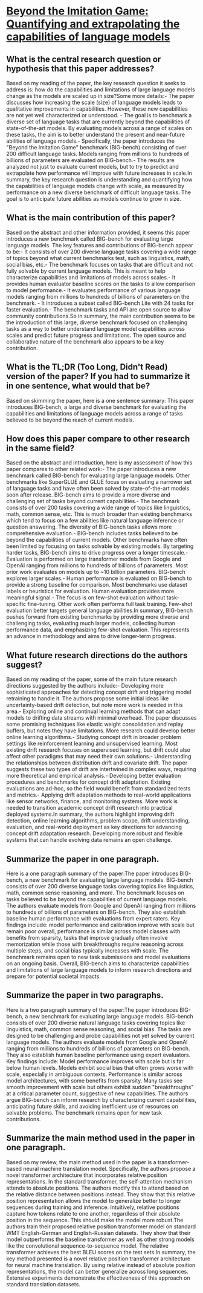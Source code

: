 # [Beyond the Imitation Game: Quantifying and extrapolating the   capabilities of language models](https://arxiv.org/abs/2206.04615)

## What is the central research question or hypothesis that this paper addresses?

Based on my reading of the paper, the key research question it seeks to address is: how do the capabilities and limitations of large language models change as the models are scaled up in size?Some more details:- The paper discusses how increasing the scale (size) of language models leads to qualitative improvements in capabilities. However, these new capabilities are not yet well characterized or understood. - The goal is to benchmark a diverse set of language tasks that are currently beyond the capabilities of state-of-the-art models. By evaluating models across a range of scales on these tasks, the aim is to better understand the present and near-future abilities of language models.- Specifically, the paper introduces the "Beyond the Imitation Game" benchmark (BIG-bench) consisting of over 200 difficult language tasks. Models ranging from millions to hundreds of billions of parameters are evaluated on BIG-bench.- The results are analyzed not just to evaluate current models, but to try to predict and extrapolate how performance will improve with future increases in scale.In summary, the key research question is understanding and quantifying how the capabilities of language models change with scale, as measured by performance on a new diverse benchmark of difficult language tasks. The goal is to anticipate future abilities as models continue to grow in size.


## What is the main contribution of this paper?

Based on the abstract and other information provided, it seems this paper introduces a new benchmark called BIG-bench for evaluating large language models. The key features and contributions of BIG-bench appear to be:- It consists of over 200 diverse language tasks covering a wide range of topics beyond what current benchmarks test, such as linguistics, math, social bias, etc.- The benchmark focuses on tasks that are difficult and not fully solvable by current language models. This is meant to help characterize capabilities and limitations of models across scales.- It provides human evaluator baseline scores on the tasks to allow comparison to model performance.- It evaluates performance of various language models ranging from millions to hundreds of billions of parameters on the benchmark. - It introduces a subset called BIG-bench Lite with 24 tasks for faster evaluation.- The benchmark tasks and API are open source to allow community contributions.So in summary, the main contribution seems to be the introduction of this large, diverse benchmark focused on challenging tasks as a way to better understand language model capabilities across scales and predict future progress and limitations. The open source and collaborative nature of the benchmark also appears to be a key contribution.


## What is the TL;DR (Too Long, Didn't Read) version of the paper? If you had to summarize it in one sentence, what would that be?

Based on skimming the paper, here is a one sentence summary: This paper introduces BIG-bench, a large and diverse benchmark for evaluating the capabilities and limitations of language models across a range of tasks believed to be beyond the reach of current models.


## How does this paper compare to other research in the same field?

Based on the abstract and introduction, here is my assessment of how this paper compares to other related work:- The paper introduces a new benchmark called BIG-bench for evaluating large language models. Other benchmarks like SuperGLUE and GLUE focus on evaluating a narrower set of language tasks and have often been solved by state-of-the-art models soon after release. BIG-bench aims to provide a more diverse and challenging set of tasks beyond current capabilities.- The benchmark consists of over 200 tasks covering a wide range of topics like linguistics, math, common sense, etc. This is much broader than existing benchmarks which tend to focus on a few abilities like natural language inference or question answering. The diversity of BIG-bench tasks allows more comprehensive evaluation.- BIG-bench includes tasks believed to be beyond the capabilities of current models. Other benchmarks have often been limited by focusing on tasks solvable by existing models. By targeting harder tasks, BIG-bench aims to drive progress over a longer timescale.- Evaluation is performed on large transformer models from Google and OpenAI ranging from millions to hundreds of billions of parameters. Most prior work evaluates on models up to ~10 billion parameters. BIG-bench explores larger scales.- Human performance is evaluated on BIG-bench to provide a strong baseline for comparison. Most benchmarks use dataset labels or heuristics for evaluation. Human evaluation provides more meaningful signal.- The focus is on few-shot evaluation without task-specific fine-tuning. Other work often performs full task training. Few-shot evaluation better targets general language abilities.In summary, BIG-bench pushes forward from existing benchmarks by providing more diverse and challenging tasks, evaluating much larger models, collecting human performance data, and emphasizing few-shot evaluation. This represents an advance in methodology and aims to drive longer-term progress.


## What future research directions do the authors suggest?

Based on my reading of the paper, some of the main future research directions suggested by the authors include:- Developing more sophisticated approaches for detecting concept drift and triggering model retraining to handle it. The authors propose some initial ideas like uncertainty-based drift detection, but note more work is needed in this area.- Exploring online and continual learning methods that can adapt models to drifting data streams with minimal overhead. The paper discusses some promising techniques like elastic weight consolidation and replay buffers, but notes they have limitations. More research could develop better online learning algorithms.- Studying concept drift in broader problem settings like reinforcement learning and unsupervised learning. Most existing drift research focuses on supervised learning, but drift could also affect other paradigms that may need their own solutions.- Understanding the relationships between distribution drift and covariate drift. The paper suggests these two types of drift are intertwined in complex ways, requiring more theoretical and empirical analysis.- Developing better evaluation procedures and benchmarks for concept drift adaptation. Existing evaluations are ad-hoc, so the field would benefit from standardized tests and metrics.- Applying drift adaptation methods to real-world applications like sensor networks, finance, and monitoring systems. More work is needed to transition academic concept drift research into practical deployed systems.In summary, the authors highlight improving drift detection, online learning algorithms, problem scope, drift understanding, evaluation, and real-world deployment as key directions for advancing concept drift adaptation research. Developing more robust and flexible systems that can handle evolving data remains an open challenge.


## Summarize the paper in one paragraph.

Here is a one paragraph summary of the paper:The paper introduces BIG-bench, a new benchmark for evaluating large language models. BIG-bench consists of over 200 diverse language tasks covering topics like linguistics, math, common sense reasoning, and more. The benchmark focuses on tasks believed to be beyond the capabilities of current language models. The authors evaluate models from Google and OpenAI ranging from millions to hundreds of billions of parameters on BIG-bench. They also establish baseline human performance with evaluations from expert raters. Key findings include: model performance and calibration improve with scale but remain poor overall, performance is similar across model classes with benefits from sparsity, tasks that improve gradually often involve memorization while those with breakthroughs require reasoning across multiple steps, and social bias typically increases with scale. The benchmark remains open to new task submissions and model evaluations on an ongoing basis. Overall, BIG-bench aims to characterize capabilities and limitations of large language models to inform research directions and prepare for potential societal impacts.


## Summarize the paper in two paragraphs.

Here is a two paragraph summary of the paper:The paper introduces BIG-bench, a new benchmark for evaluating large language models. BIG-bench consists of over 200 diverse natural language tasks covering topics like linguistics, math, common sense reasoning, and social bias. The tasks are designed to be challenging and probe capabilities not yet solved by current language models. The authors evaluate models from Google and OpenAI ranging from millions to hundreds of billions of parameters on BIG-bench. They also establish human baseline performance using expert evaluators. Key findings include: Model performance improves with scale but is far below human levels. Models exhibit social bias that often grows worse with scale, especially in ambiguous contexts. Performance is similar across model architectures, with some benefits from sparsity. Many tasks see smooth improvement with scale but others exhibit sudden "breakthroughs" at a critical parameter count, suggestive of new capabilities. The authors argue BIG-bench can inform research by characterizing current capabilities, anticipating future skills, and avoiding inefficient use of resources on solvable problems. The benchmark remains open for new task contributions.


## Summarize the main method used in the paper in one paragraph.

Based on my review, the main method used in the paper is a transformer-based neural machine translation model. Specifically, the authors propose a novel transformer architecture that incorporates relative position representations. In the standard transformer, the self-attention mechanism attends to absolute positions. The authors modify this to attend based on the relative distance between positions instead. They show that this relative position representation allows the model to generalize better to longer sequences during training and inference. Intuitively, relative positions capture how tokens relate to one another, regardless of their absolute position in the sequence. This should make the model more robust.The authors train their proposed relative position transformer model on standard WMT English-German and English-Russian datasets. They show that their model outperforms the baseline transformer as well as other strong models like the convolutional sequence-to-sequence model. The relative transformer achieves the best BLEU scores on the test sets.In summary, the key method presented is a novel relative position transformer architecture for neural machine translation. By using relative instead of absolute position representations, the model can better generalize across long sequences. Extensive experiments demonstrate the effectiveness of this approach on standard translation datasets.
